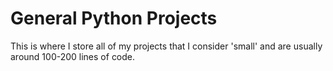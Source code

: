 # **General Python Projects**
This is where I store all of my projects that I consider 'small' and are usually around 100-200 lines of code.
